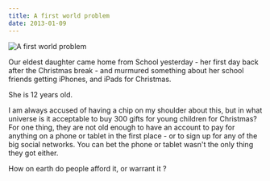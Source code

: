 ```yaml
---
title: A first world problem
date: 2013-01-09
---
```


![A first world problem](https://source.unsplash.com/X6cChncECA8/1600x900)

Our eldest daughter came home from School yesterday - her first day back after the Christmas break - and murmured something about her school friends getting iPhones, and iPads for Christmas.

She is 12 years old.

I am always accused of having a chip on my shoulder about this, but in what universe is it acceptable to buy 300 gifts for young children for Christmas? For one thing, they are not old enough to have an account to pay for anything on a phone or tablet in the first place - or to sign up for any of the big social networks. You can bet the phone or tablet wasn't the only thing they got either.

How on earth do people afford it, or warrant it ?